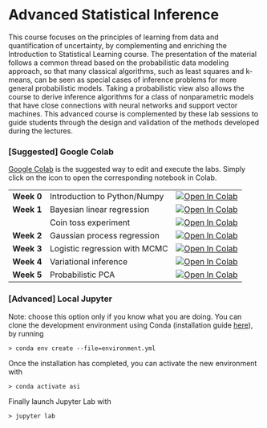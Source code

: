 # Advanced Statistical Inference 

This course focuses on the principles of learning from data and quantification of uncertainty, by complementing and enriching the Introduction to Statistical Learning course. 
The presentation of the material follows a common thread based on the probabilistic data modeling approach, so that many classical algorithms, such as least squares and k-means, can be seen as special cases of inference problems for more general probabilistic models. Taking a probabilistic view also allows the course to derive inference algorithms for a class of nonparametric models that have close connections with neural networks and support vector machines. 
This advanced course is complemented by these lab sessions to guide students through the design and validation of the methods developed during the lectures.


### [Suggested] Google Colab
[Google Colab](https://colab.research.google.com/) is the suggested way to edit and execute the labs. Simply click on the icon to open the corresponding notebook in Colab. 

|  |   |  |
|:--|:--|:--|
| **Week 0** | Introduction to Python/Numpy  | [![Open In Colab](https://colab.research.google.com/assets/colab-badge.svg)](https://colab.research.google.com/github/srossi93/asi-labs/blob/master/lab_week0-public/Tutorial_Python.ipynb)|
| **Week 1** | Bayesian linear regression    | [![Open In Colab](https://colab.research.google.com/assets/colab-badge.svg)](https://colab.research.google.com/github/srossi93/asi-labs/blob/master/lab_week1-public/Bayesian_Linear_Regression.ipynb)|
|            | Coin toss experiment          | [![Open In Colab](https://colab.research.google.com/assets/colab-badge.svg)](https://colab.research.google.com/github/srossi93/asi-labs/blob/master/lab_week1-public/Coin_Toss_Experiment.ipynb)|
| **Week 2** | Gaussian process regression   | [![Open In Colab](https://colab.research.google.com/assets/colab-badge.svg)](https://colab.research.google.com/github/srossi93/asi-labs/blob/master/lab_week2-public/Gaussian_Process_Regression.ipynb)|
| **Week 3** | Logistic regression with MCMC | [![Open In Colab](https://colab.research.google.com/assets/colab-badge.svg)](https://colab.research.google.com/github/srossi93/asi-labs/blob/master/lab_week3-public/Bayesian_Logistic_Regression_MCMC.ipynb)|
| **Week 4** | Variational inference         | [![Open In Colab](https://colab.research.google.com/assets/colab-badge.svg)](https://colab.research.google.com/github/srossi93/asi-labs/blob/master/lab_week4-public/Variational_Logistic_Regression.ipynb)|
| **Week 5** | Probabilistic PCA         | [![Open In Colab](https://colab.research.google.com/assets/colab-badge.svg)](https://colab.research.google.com/github/srossi93/asi-labs/blob/master/lab_week5-public/Probabilistic_PCA.ipynb)|

### [Advanced] Local Jupyter

Note: choose this option only if you know what you are doing. 
You can clone the development environment using Conda (installation guide [here](https://docs.conda.io/en/latest/miniconda.html)), by running
```shell
> conda env create --file=environment.yml
```
Once the installation has completed, you can activate the new environment with 
```shell
> conda activate asi
```
Finally launch Jupyter Lab with 
```shell
> jupyter lab 
```
